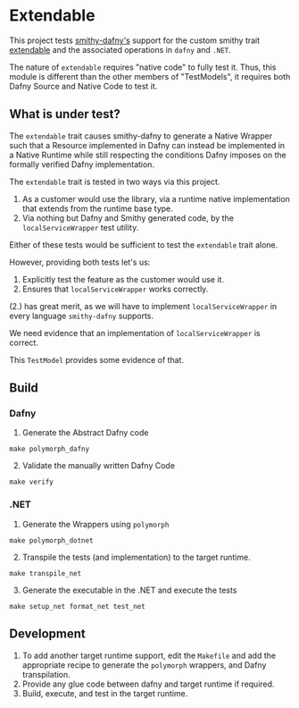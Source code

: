 # Extendable

This project tests [smithy-dafny's](../../codegen/smithy-dafny-codegen-cli) support
for the custom smithy trait
[extendable](https://github.com/awslabs/polymorph/blob/main-1.x/TestModels/dafny-dependencies/Model/traits.smithy#L54-L58)
and the associated operations in `dafny` and `.NET`.

The nature of `extendable` requires "native code" to fully test it.
Thus, this module is different than the other members of "TestModels",
it requires both Dafny Source and Native Code to test it.

## What is under test?

The `extendable` trait causes smithy-dafny to generate a Native Wrapper
such that a Resource implemented in Dafny can instead be implemented
in a Native Runtime while still respecting the conditions Dafny
imposes on the formally verified Dafny implementation.

The `extendable` trait is tested in two ways via this project.

1. As a customer would use the library,
   via a runtime native implementation that extends from
   the runtime base type.
2. Via nothing but Dafny and Smithy generated code,
   by the `localServiceWrapper` test utility.

Either of these tests would be sufficient to test
the `extendable` trait alone.

However, providing both tests let's us:

1. Explicitly test the feature as the customer would use it.
2. Ensures that `localServiceWrapper` works correctly.

(2.) has great merit,
as we will have to implement `localServiceWrapper` in
every language `smithy-dafny` supports.

We need evidence that an implementation of `localServiceWrapper` is
correct.

This `TestModel` provides some evidence of that.

## Build

### Dafny

1. Generate the Abstract Dafny code

```
make polymorph_dafny
```

2. Validate the manually written Dafny Code

```
make verify
```

### .NET

1. Generate the Wrappers using `polymorph`

```
make polymorph_dotnet
```

2. Transpile the tests (and implementation) to the target runtime.

```
make transpile_net
```

3. Generate the executable in the .NET and execute the tests

```
make setup_net format_net test_net
```

## Development

1. To add another target runtime support,
   edit the `Makefile` and add the appropriate recipe to
   generate the `polymorph` wrappers, and Dafny transpilation.
2. Provide any glue code between dafny and target runtime if required.
3. Build, execute, and test in the target runtime.
